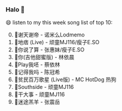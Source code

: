 

### Halo 👋

😄 listen to my this week song list of top 10:

0. 🌈谢天谢帝 - 诺米么Lodmemo
1. 🌈地痞 (Live) - 顽童MJ116/瘦子E.SO
2. 🌈你说了算 - 张惠妹/瘦子E.SO
3. 🌈你(吉他甜蜜版) - 林依晨
4. 🌈Play我呸 - 蔡依林
5. 🌈记得我吗 - 陈冠希
6. 🌈贫民百万歌星 (Live版) - MC HotDog 热狗
7. 🌈Southside - 顽童MJ116
8. 🌈干大事 - 顽童MJ116
9. 🌈迷途羔羊 - 张震岳

